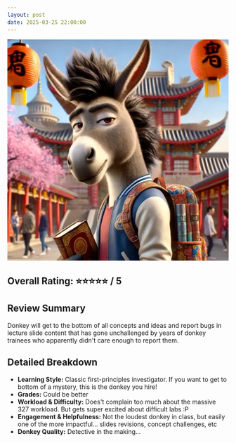 ```yaml
---
layout: post 
date: 2025-03-25 22:00:00
---
```


![donkey](/assets/china.webp)

## Overall Rating: ⭐⭐⭐⭐⭐ / 5  

## Review Summary  
Donkey will get to the bottom of all concepts and ideas and report bugs in
lecture slide content that has gone unchallenged by years of donkey trainees who apparently didn't care enough to report them. 

## Detailed Breakdown  

- **Learning Style:** Classic first-principles investigator. If you want to get to
bottom of a mystery, this is the donkey you hire!
- **Grades:** Could be better
- **Workload & Difficulty:** Does't complain too much about the massive 327
workload. But gets super excited about difficult labs :P
- **Engagement & Helpfulness:**  Not the loudest donkey in class, but easily one of the more impactful... slides revisions, concept challenges, etc
- **Donkey Quality:** Detective in the making...

